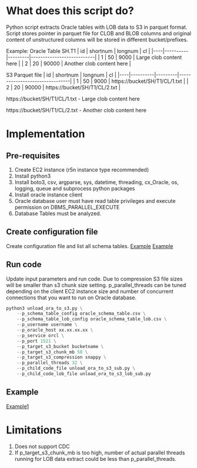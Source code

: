 
# What does this script do?

Python script extracts Oracle tables with LOB data to S3 in parquet format. Script stores pointer in parquet file for CLOB and BLOB columns and original content of unstructured columns will be stored in different bucket/prefixes.

Example:
Oracle Table SH.T1
| id | shortnum | longnum | cl                        |
|----|----------|---------|---------------------------|
| 1  | 50       | 9000    | Large clob content here   |
| 2  | 20       | 90000   | Another clob content here |

S3 Parquet file
| id | shortnum | longnum | cl                             |
|----|----------|---------|--------------------------------|
| 1  | 50       | 9000    | https://bucket/SH/T1/CL/1.txt  |
| 2  | 20       | 90000   | https://bucket/SH/T1/CL/2.txt  |
  
https://bucket/SH/T1/CL/1.txt - Large clob content here

https://bucket/SH/T1/CL/2.txt - Another clob content here

# Implementation

## Pre-requisites

1. Create EC2 instance (r5n instance type recommended)
2. Install python3
3. Install boto3, csv, argparse, sys, datetime, threading, cx_Oracle, os, logging, queue and subprocess python packages
4. Install oracle instance client
5. Oracle database user must have read table privileges and execute permission on DBMS_PARALLEL_EXECUTE
6. Database Tables must be analyzed.

## Create configuration file

Create configuration file and list all schema tables.
[Example](https://github.com/vishaldesai/Oracle_Tools/blob/master/oracle_unload_lob_to_s3/code/oracle_schema_table.csv)
[Example](https://github.com/vishaldesai/Oracle_Tools/blob/master/oracle_unload_lob_to_s3/code/oracle_schema_table_lob.csv)

## Run code

Update input parameters and run code.  Due to compression S3 file sizes will be smaller than s3 chunk size setting. p_parallel_threads can be tuned depending on the client EC2 instance size and number of concurrent connections that you want to run on Oracle database.  

```python
python3 unload_ora_to_s3.py \
	--p_schema_table_config oracle_schema_table.csv \
	--p_schema_table_lob_config oracle_schema_table_lob.csv \
	--p_username username \
	--p_oracle_host xx.xx.xx.xx \
	--p_service orcl \
	--p_port 1521 \
	--p_target_s3_bucket bucketname \
	--p_target_s3_chunk_mb 50 \
	--p_target_s3_compression snappy \
	--p_parallel_threads 32 \
	--p_child_code_file unload_ora_to_s3_sub.py \
	--p_child_code_lob_file unload_ora_to_s3_lob_sub.py
 ```


## Example

[Example1](https://github.com/vishaldesai/Oracle_Tools/blob/master/oracle_unload_lob_to_s3/example/Example1.md)

# Limitations

1. Does not support CDC
2. If p_target_s3_chunk_mb is too high, number of actual parallel threads running for LOB data extract could be less than p_parallel_threads. 

